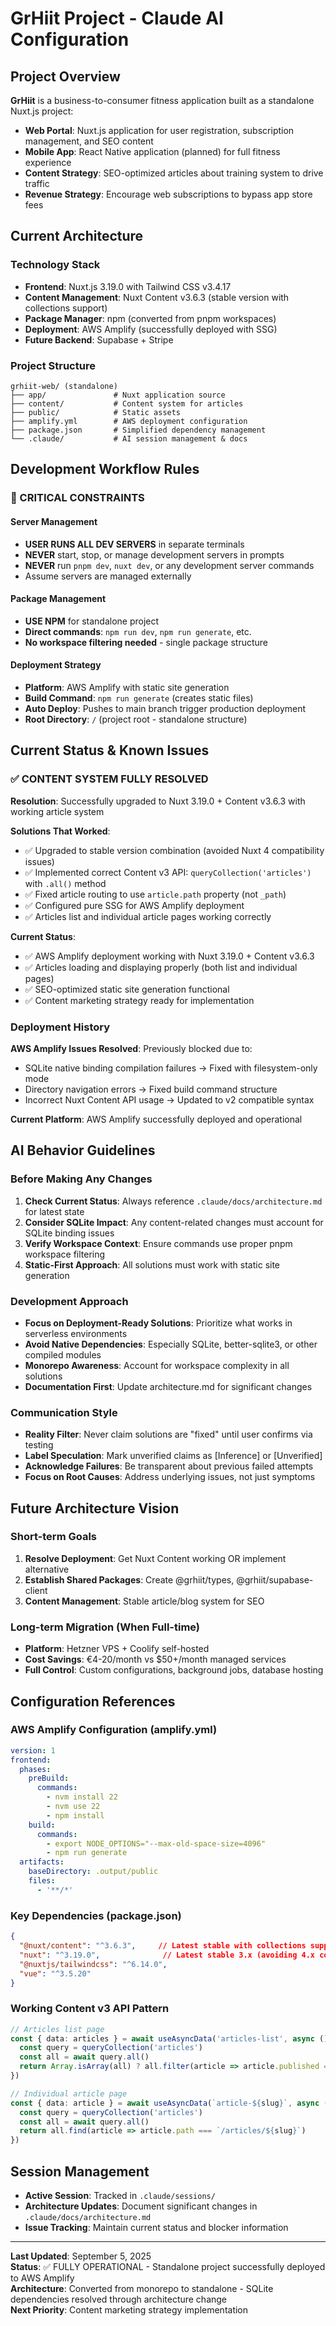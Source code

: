 # GrHiit Project - Claude AI Configuration

## Project Overview

**GrHiit** is a business-to-consumer fitness application built as a standalone Nuxt.js project:
- **Web Portal**: Nuxt.js application for user registration, subscription management, and SEO content
- **Mobile App**: React Native application (planned) for full fitness experience  
- **Content Strategy**: SEO-optimized articles about training system to drive traffic
- **Revenue Strategy**: Encourage web subscriptions to bypass app store fees

## Current Architecture

### Technology Stack
- **Frontend**: Nuxt.js 3.19.0 with Tailwind CSS v3.4.17
- **Content Management**: Nuxt Content v3.6.3 (stable version with collections support)
- **Package Manager**: npm (converted from pnpm workspaces)
- **Deployment**: AWS Amplify (successfully deployed with SSG)
- **Future Backend**: Supabase + Stripe

### Project Structure
```
grhiit-web/ (standalone)
├── app/               # Nuxt application source
├── content/           # Content system for articles  
├── public/            # Static assets
├── amplify.yml        # AWS deployment configuration
├── package.json       # Simplified dependency management
└── .claude/           # AI session management & docs
```

## Development Workflow Rules

### 🚨 CRITICAL CONSTRAINTS

#### Server Management
- **USER RUNS ALL DEV SERVERS** in separate terminals
- **NEVER** start, stop, or manage development servers in prompts
- **NEVER** run `pnpm dev`, `nuxt dev`, or any development server commands
- Assume servers are managed externally

#### Package Management  
- **USE NPM** for standalone project
- **Direct commands**: `npm run dev`, `npm run generate`, etc.
- **No workspace filtering needed** - single package structure

#### Deployment Strategy
- **Platform**: AWS Amplify with static site generation
- **Build Command**: `npm run generate` (creates static files)
- **Auto Deploy**: Pushes to main branch trigger production deployment
- **Root Directory**: `/` (project root - standalone structure)

## Current Status & Known Issues

### ✅ CONTENT SYSTEM FULLY RESOLVED
**Resolution**: Successfully upgraded to Nuxt 3.19.0 + Content v3.6.3 with working article system

**Solutions That Worked**:
- ✅ Upgraded to stable version combination (avoided Nuxt 4 compatibility issues)
- ✅ Implemented correct Content v3 API: `queryCollection('articles')` with `.all()` method
- ✅ Fixed article routing to use `article.path` property (not `_path`)
- ✅ Configured pure SSG for AWS Amplify deployment
- ✅ Articles list and individual article pages working correctly

**Current Status**: 
- ✅ AWS Amplify deployment working with Nuxt 3.19.0 + Content v3.6.3
- ✅ Articles loading and displaying properly (both list and individual pages)
- ✅ SEO-optimized static site generation functional
- ✅ Content marketing strategy ready for implementation

### Deployment History
**AWS Amplify Issues Resolved**: Previously blocked due to:
- SQLite native binding compilation failures → Fixed with filesystem-only mode
- Directory navigation errors → Fixed build command structure
- Incorrect Nuxt Content API usage → Updated to v2 compatible syntax

**Current Platform**: AWS Amplify successfully deployed and operational

## AI Behavior Guidelines

### Before Making Any Changes
1. **Check Current Status**: Always reference `.claude/docs/architecture.md` for latest state
2. **Consider SQLite Impact**: Any content-related changes must account for SQLite binding issues
3. **Verify Workspace Context**: Ensure commands use proper pnpm workspace filtering
4. **Static-First Approach**: All solutions must work with static site generation

### Development Approach
- **Focus on Deployment-Ready Solutions**: Prioritize what works in serverless environments
- **Avoid Native Dependencies**: Especially SQLite, better-sqlite3, or other compiled modules
- **Monorepo Awareness**: Account for workspace complexity in all solutions
- **Documentation First**: Update architecture.md for significant changes

### Communication Style
- **Reality Filter**: Never claim solutions are "fixed" until user confirms via testing
- **Label Speculation**: Mark unverified claims as [Inference] or [Unverified]
- **Acknowledge Failures**: Be transparent about previous failed attempts
- **Focus on Root Causes**: Address underlying issues, not just symptoms

## Future Architecture Vision

### Short-term Goals
1. **Resolve Deployment**: Get Nuxt Content working OR implement alternative
2. **Establish Shared Packages**: Create @grhiit/types, @grhiit/supabase-client
3. **Content Management**: Stable article/blog system for SEO

### Long-term Migration (When Full-time)
- **Platform**: Hetzner VPS + Coolify self-hosted
- **Cost Savings**: €4-20/month vs $50+/month managed services  
- **Full Control**: Custom configurations, background jobs, database hosting

## Configuration References

### AWS Amplify Configuration (amplify.yml)
```yaml
version: 1
frontend:
  phases:
    preBuild:
      commands:
        - nvm install 22
        - nvm use 22
        - npm install
    build:
      commands:
        - export NODE_OPTIONS="--max-old-space-size=4096"
        - npm run generate
  artifacts:
    baseDirectory: .output/public
    files:
      - '**/*'
```

### Key Dependencies (package.json)
```json
{
  "@nuxt/content": "^3.6.3",     // Latest stable with collections support
  "nuxt": "^3.19.0",              // Latest stable 3.x (avoiding 4.x compatibility issues)
  "@nuxtjs/tailwindcss": "^6.14.0",
  "vue": "^3.5.20"
}
```

### Working Content v3 API Pattern
```typescript
// Articles list page
const { data: articles } = await useAsyncData('articles-list', async () => {
  const query = queryCollection('articles')
  const all = await query.all()
  return Array.isArray(all) ? all.filter(article => article.published === true) : []
})

// Individual article page  
const { data: article } = await useAsyncData(`article-${slug}`, async () => {
  const query = queryCollection('articles')
  const all = await query.all()
  return all.find(article => article.path === `/articles/${slug}`)
})
```

## Session Management

- **Active Session**: Tracked in `.claude/sessions/`
- **Architecture Updates**: Document significant changes in `.claude/docs/architecture.md`
- **Issue Tracking**: Maintain current status and blocker information

---

**Last Updated**: September 5, 2025  
**Status**: ✅ FULLY OPERATIONAL - Standalone project successfully deployed to AWS Amplify  
**Architecture**: Converted from monorepo to standalone - SQLite dependencies resolved through architecture change  
**Next Priority**: Content marketing strategy implementation